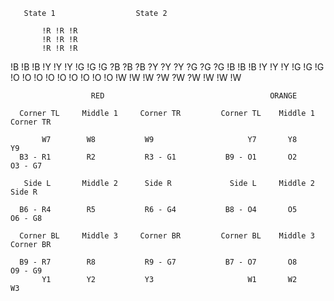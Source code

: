        State 1                  State 2
  
           !R !R !R                       
           !R !R !R  
           !R !R !R
  !B !B !B !Y !Y !Y !G !G !G
  ?B ?B ?B ?Y ?Y ?Y ?G ?G ?G
  !B !B !B !Y !Y !Y !G !G !G
           !O !O !O
           !O !O !O
           !O !O !O
           !W !W !W
           ?W ?W ?W
           !W !W !W
 
                      RED                                     ORANGE                

      Corner TL     Middle 1     Corner TR         Corner TL    Middle 1   Corner TR        
 
           W7        W8           W9                     Y7       Y8        Y9
      B3 - R1        R2           R3 - G1           B9 - O1       O2        O3 - G7

       Side L       Middle 2      Side R             Side L     Middle 2   Side R

      B6 - R4        R5           R6 - G4           B8 - O4       O5        O6 - G8

      Corner BL     Middle 3     Corner BR         Corner BL    Middle 3   Corner BR
    
      B9 - R7        R8           R9 - G7           B7 - O7       O8        O9 - G9
           Y1        Y2           Y3                     W1       W2        W3









